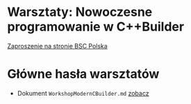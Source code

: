 # Warsztaty: Nowoczesne programowanie w C++Builder

[Zaproszenie na stronie BSC Polska](http://www.embarcadero.com.pl/seminaria/2019-q1-modern-development-in-Cbuilder/)

# Główne hasła warsztatów

* Dokument `WorkshopModernCBuilder.md` [zobacz](./doc/WorkshopModernCBuilder.md)
